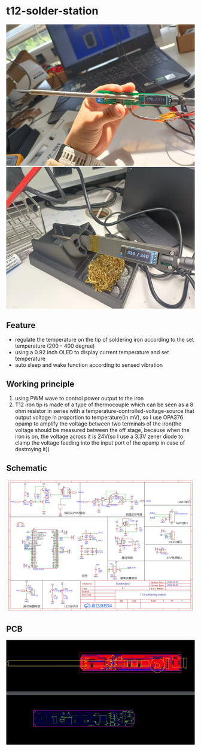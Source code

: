 # t12-solder-station

![](/img/1.jpg)
![](/img/2.jpg)

## Feature
* regulate the temperature on the tip of soldering iron according to the set temperature (200 - 400 degree)
* using a 0.92 inch OLED to display current temperature and set temperature
* auto sleep and wake function according to sensed vibration

## Working principle
1. using PWM wave to control power output to the iron
2. T12 iron tip is made of a type of thermocouple which can be seen as a 8 ohm resistor in series with a temperature-controlled-voltage-source that output voltage in proportion to temperature(in mV), so I use OPA376 opamp to amplify the voltage between two terminals of the iron(the voltage should be measured between the off stage, because when the iron is on, the voltage across it is 24V(so I use a 3.3V zener diode to clamp the voltage feeding into the input port of the opamp in case of destroying it))

## Schematic
![](/img/sch.png)

## PCB
![](/img/pcb.jpg)
